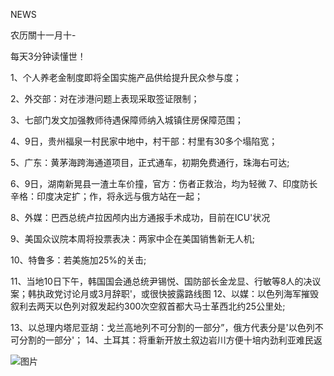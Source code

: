 NEWS

农历關十一月十-

每天3分钟读懂世！

1、个人养老金制度即将全国实施产品供给提升民众参与度；

2、外交部：对在涉港问题上表现采取签证限制；

3、七部门发文加强教师待遇保障师纳入城镇住房保障范围；

4、9日，贵州福泉一村民家中地中，村干部：村里有30多个塌陷宽；

5、广东：黄茅海跨海通道项目，正式通车，初期免费通行，珠海右可达;

6、9日，湖南新晃县一渣土车价撞，官方：伤者正救治，均为轻微 7、印度防长辛格：印度决定扩；作，将永远与俄方站在一起；

8、外媒：巴西总统卢拉因颅内出方通报手术成功，目前在ICU'状况

9、美国众议院本周将投票表决：两家中企在美国销售新无人机;

10、特鲁多：若美施加25%的关击;

11、当地10日下午，韩国国会通总统尹锡悦、国防部长金龙显、行敏等8人的决议案；韩执政党讨论月或3月辞职'，或很快披露路线图 12、以媒：以色列海军摧毁叙利去两天以色列对叙发起约300次空叙首都大马士革西北约25公里处;

13、以总理内塔尼亚胡：戈兰高地列不可分割的一部分”，俄方代表分是'以色列不可分割的一部分'； 14、土耳其：将重新开放土叙边岩川方便十培内劲利亚难民返

![图片](https://api.03c3.cn/api/zb)
